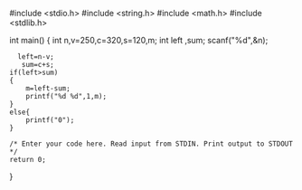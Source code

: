 #include <stdio.h>
#include <string.h>
#include <math.h>
#include <stdlib.h>

int main() {
    int n,v=250,c=320,s=120,m;
    int left ,sum;
    scanf("%d",&n);
      
      left=n-v;
       sum=c+s;
    if(left>sum)
    {
        m=left-sum;
        printf("%d %d",1,m);
    }
    else{
        printf("0");
    }

    /* Enter your code here. Read input from STDIN. Print output to STDOUT */    
    return 0;
}
